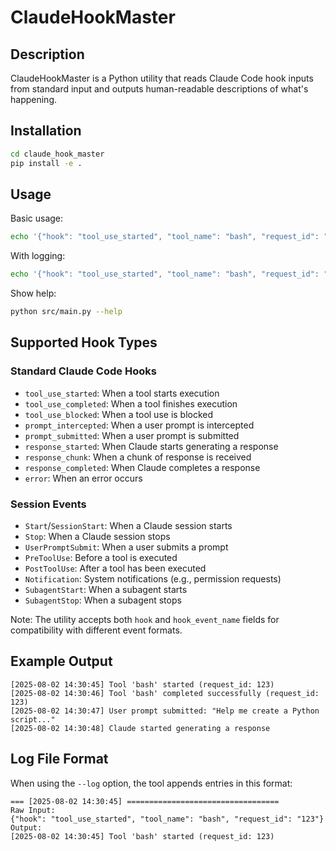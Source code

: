 # ClaudeHookMaster

## Description

ClaudeHookMaster is a Python utility that reads Claude Code hook inputs from standard input and outputs human-readable descriptions of what's happening.

## Installation

```bash
cd claude_hook_master
pip install -e .
```

## Usage

Basic usage:
```bash
echo '{"hook": "tool_use_started", "tool_name": "bash", "request_id": "123"}' | python src/main.py
```

With logging:
```bash
echo '{"hook": "tool_use_started", "tool_name": "bash", "request_id": "123"}' | python src/main.py --log activity.log
```

Show help:
```bash
python src/main.py --help
```

## Supported Hook Types

### Standard Claude Code Hooks
- `tool_use_started`: When a tool starts execution
- `tool_use_completed`: When a tool finishes execution
- `tool_use_blocked`: When a tool use is blocked
- `prompt_intercepted`: When a user prompt is intercepted
- `prompt_submitted`: When a user prompt is submitted
- `response_started`: When Claude starts generating a response
- `response_chunk`: When a chunk of response is received
- `response_completed`: When Claude completes a response
- `error`: When an error occurs

### Session Events
- `Start`/`SessionStart`: When a Claude session starts
- `Stop`: When a Claude session stops
- `UserPromptSubmit`: When a user submits a prompt
- `PreToolUse`: Before a tool is executed
- `PostToolUse`: After a tool has been executed
- `Notification`: System notifications (e.g., permission requests)
- `SubagentStart`: When a subagent starts
- `SubagentStop`: When a subagent stops

Note: The utility accepts both `hook` and `hook_event_name` fields for compatibility with different event formats.

## Example Output

```
[2025-08-02 14:30:45] Tool 'bash' started (request_id: 123)
[2025-08-02 14:30:46] Tool 'bash' completed successfully (request_id: 123)
[2025-08-02 14:30:47] User prompt submitted: "Help me create a Python script..."
[2025-08-02 14:30:48] Claude started generating a response
```

## Log File Format

When using the `--log` option, the tool appends entries in this format:

```
=== [2025-08-02 14:30:45] ==================================
Raw Input:
{"hook": "tool_use_started", "tool_name": "bash", "request_id": "123"}
Output:
[2025-08-02 14:30:45] Tool 'bash' started (request_id: 123)
```
